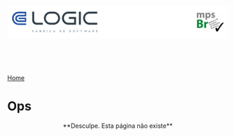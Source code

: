 

![Cabecalho](../Index-Anexos/Cabecalho.png)

<br>
<br>
<br>

[Home](../Index.md)

# Ops

<center>**Desculpe. Esta página não existe**</center>
